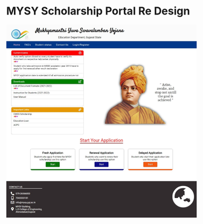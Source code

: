 # MYSY Scholarship Portal Re Design

<img src="https://github.com/smitkakadiya57/MYSY/blob/main/Web%20capture_20-5-2022_85857_.jpeg" >
